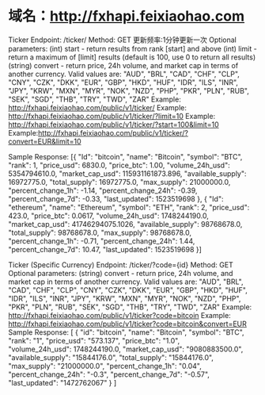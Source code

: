 # 域名：http://fxhapi.feixiaohao.com 
Ticker
Endpoint: /ticker/
Method: GET
更新频率:1分钟更新一次
Optional parameters:
(int) start - return results from rank [start] and above
(int) limit - return a maximum of [limit] results (default is 100, use 0 to return all results)
(string) convert - return price, 24h volume, and market cap in terms of another currency. Valid values are: 
"AUD", "BRL", "CAD", "CHF", "CLP", "CNY", "CZK", "DKK", "EUR", "GBP", "HKD", "HUF", "IDR", "ILS", "INR", "JPY", "KRW", "MXN", "MYR", "NOK", "NZD", "PHP", "PKR", "PLN", "RUB", "SEK", "SGD", "THB", "TRY", "TWD", "ZAR"
Example: http://fxhapi.feixiaohao.com/public/v1/ticker/
Example: http://fxhapi.feixiaohao.com/public/v1/ticker/?limit=10
Example: http://fxhapi.feixiaohao.com/public/v1/ticker/?start=100&limit=10
Example:http://fxhapi.feixiaohao.com/public/v1/ticker/?convert=EUR&limit=10

Sample Response:
[{
	"Id": "bitcoin",
	"name": "Bitcoin",
	"symbol": "BTC",
	"rank": 1,
	"price_usd": 6830.0,
	"price_btc": 1.00,
	"volume_24h_usd": 5354794610.0,
	"market_cap_usd": 115931161873.896,
	"available_supply": 16972775.0,
	"total_supply": 16972775.0,
	"max_supply": 21000000.0,
	"percent_change_1h": -1.14,
	"percent_change_24h": -0.39,
	"percent_change_7d": -0.33,
	"last_updated": 1523519698
}, {
	"Id": "ethereum",
	"name": "Ethereum",
	"symbol": "ETH",
	"rank": 2,
	"price_usd": 423.0,
	"price_btc": 0.0617,
	"volume_24h_usd": 1748244190.0,
	"market_cap_usd": 41746294075.1026,
	"available_supply": 98768678.0,
	"total_supply": 98768678.0,
	"max_supply": 98768678.0,
	"percent_change_1h": -0.71,
	"percent_change_24h": 1.44,
	"percent_change_7d": 10.47,
	"last_updated": 1523519698
}]


Ticker (Specific Currency)
Endpoint: /ticker/?code={id}
Method: GET
Optional parameters:
(string) convert - return price, 24h volume, and market cap in terms of another currency. Valid values are: 
"AUD", "BRL", "CAD", "CHF", "CLP", "CNY", "CZK", "DKK", "EUR", "GBP", "HKD", "HUF", "IDR", "ILS", "INR", "JPY", "KRW", "MXN", "MYR", "NOK", "NZD", "PHP", "PKR", "PLN", "RUB", "SEK", "SGD", "THB", "TRY", "TWD", "ZAR"
Example: http://fxhapi.feixiaohao.com/public/v1/ticker?code=bitcoin
Example: http://fxhapi.feixiaohao.com/public/v1/ticker?code=bitcoin&convert=EUR
Sample Response:
[
    {
        "id": "bitcoin",
        "name": "Bitcoin",
        "symbol": "BTC",
        "rank": "1",
        "price_usd": "573.137",
        "price_btc": "1.0",      
       "volume_24h_usd": 1748244190.0,
        "market_cap_usd": "9080883500.0",
        "available_supply": "15844176.0",
        "total_supply": "15844176.0",
        "max_supply": "21000000.0",
        "percent_change_1h": "0.04",
        "percent_change_24h": "-0.3",
        "percent_change_7d": "-0.57",
        "last_updated": "1472762067"
    }
]               

           
